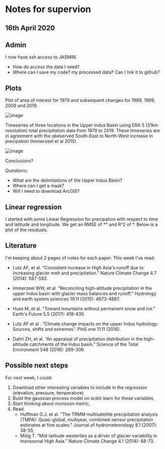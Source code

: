 # Notes for supervion

## 16th April 2020

## Admin

I now have ssh access to JASMIN.

* How do access the data I need?
* Where can I save my code? my processed data? Can I link it to github?

## Plots

Plot of area of interest for 1979 and subsequent changes for 1989, 1999, 2009 and 2019.

![image](https://dl.dropboxusercontent.com/s/65huqorfafvydpj/Screenshot%202020-04-13%20at%2018.26.12.png?dl=0)

Timeseries of three locations in the Upper Indus Basin using ERA 5 (31km resolution) total precipitation data from 1979 to 2019. These timeseries are in agreement with the obeserved South-East to North-West increase in precipation (Immerzeel et al 2015).

![image](https://dl.dropboxusercontent.com/s/gi0uh2y0lsjw9l1/Screenshot%202020-04-11%20at%2016.21.24.png?dl=0)

Conclusions?

Questions:

* What are the delimitations of the Upper Indus Basin?
* Where can I get a mask?
* Will I need to download ArcGIS?

## Linear regression

I started with some Linear Regression for precipation with respect to time and latitude and longitude. We get an RMSE of ** and R^2 of *. Below is a plot of the residuals.

## Literature

I'm keeping about 2 pages of notes for each paper. This week I've read:

* Lutz AF, et al. “Consistent increase in High Asia's runoff due to increasing glacier melt and precipitation.” Nature Climate Change 4.7 (2014): 587-592.

* Immerzeel WW, et al. “Reconciling high-altitude precipitation in the upper Indus basin with glacier mass balances and runoff.” Hydrology and earth system sciences 19.11 (2015): 4673-4687.

* Huss M, et al. "Toward mountains without permanent snow and ice." Earth's Future 5.5 (2017): 418-435.

* Lutz AF et al . “Climate change impacts on the upper Indus hydrology: Sources, shifts and extremes”. PloS one 11.11 (2016).

* Dahri ZH, et al. “An appraisal of precipitation distribution in the high-altitude catchments of the Indus basin.” Science of the Total Environment 548 (2016): 289-306.

## Possible next steps

For next week, I could:

1. Download other interesting variables to include in the regression (elevation, pressure, temperature)
2. Build the gaussian process model on scikit learn for these variables,
3. Start thinking about _monsoon metric_,
4. Read:
    * Huffman G.J. et al. "The TRMM multisatellite precipitation analysis (TMPA): Quasi-global, multiyear, combined-sensor precipitation estimates at fine scales." Journal of hydrometeorology 8.1 (2007): 38-55,
    * Mölg T. "Mid-latitude westerlies as a driver of glacier variability in monsoonal High Asia." Nature Climate Change 4.1 (2014): 68-73.
